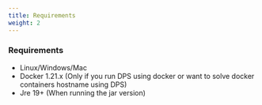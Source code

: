 ```yaml
---
title: Requirements
weight: 2
---
```


### Requirements
* Linux/Windows/Mac
* Docker 1.21.x (Only if you run DPS using docker or want to solve docker containers hostname using DPS)
* Jre 19+ (When running the jar version)
